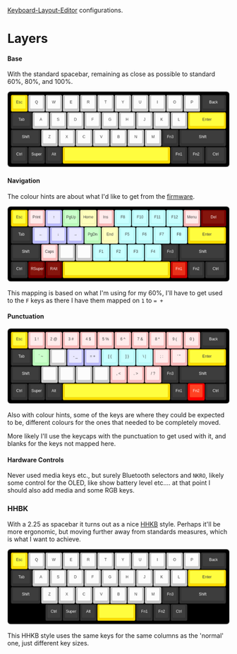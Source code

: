 
[Keyboard-Layout-Editor](https://www.keyboard-layout-editor.com/#/) configurations.

# Layers

#### Base
With the standard spacebar, remaining as close as possible to standard 60%, 80%, and 100%.

![base layer](traditional.png)

#### Navigation

The colour hints are about what I'd like to get from the [firmware](#firmware).

![navigation layer](traditional_nav_layer.png)

This mapping is based on what I'm using for my 60%, 
I'll have to get used to the `F` keys as there I have them mapped on `1` to `= +`

#### Punctuation

![punctuation layer](traditional_punct_layer.png)

Also with colour hints, some of the keys are where they could be expected to be, 
different colours for the ones that needed to be completely moved.

More likely I'll use the keycaps with the punctuation to get used with it, and blanks for the keys not mapped here.

#### Hardware Controls

Never used media keys etc., but surely Bluetooth selectors and `NKRO`, 
likely some control for the OLED, like show battery level etc.... at that point I should also add media and some RGB keys.

### HHBK
With a 2.25 as spacebar it turns out as a nice [HHKB](https://www.keyboard-layout-editor.com/#/) style.
Perhaps it'll be more ergonomic, but moving further away from standards measures, which is what I want to achieve.

![HHKB sized](hhkb.png)

This HHKB style uses the same keys for the same columns as the 'normal' one, just different key sizes.

